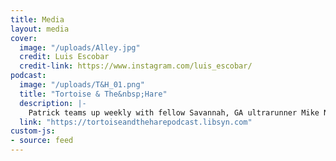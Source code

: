 ```yaml
---
title: Media
layout: media
cover:
  image: "/uploads/Alley.jpg"
  credit: Luis Escobar
  credit-link: https://www.instagram.com/luis_escobar/
podcast:
  image: "/uploads/T&H_01.png"
  title: "Tortoise & The&nbsp;Hare"
  description: |-
    Patrick teams up weekly with fellow Savannah, GA ultrarunner Mike Nadeau, to talk all things running on the Tortoise & The Hare Podcast.
  link: "https://tortoiseandtheharepodcast.libsyn.com"
custom-js:
- source: feed
---
```

